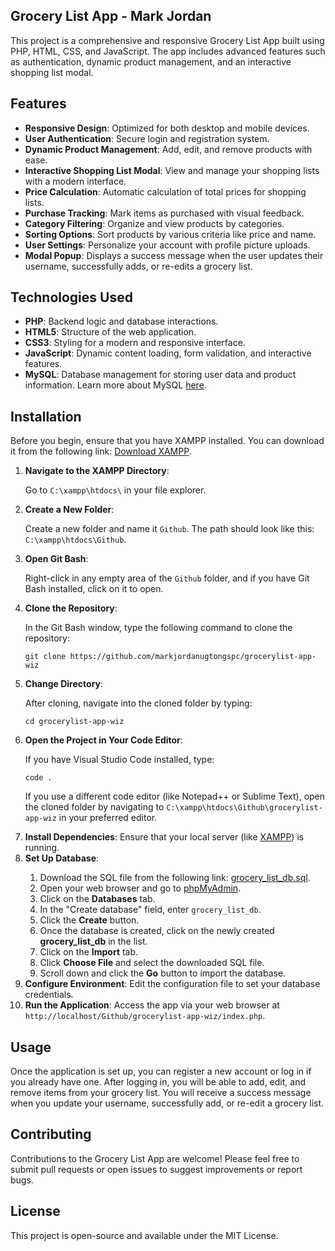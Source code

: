 <h2>Grocery List App - Mark Jordan</h2>

<p>
This project is a comprehensive and responsive Grocery List App built using PHP, HTML, CSS, and JavaScript. The app includes advanced features such as authentication, dynamic product management, and an interactive shopping list modal.
</p>

<h2>Features</h2>
<ul>
    <li><strong>Responsive Design</strong>: Optimized for both desktop and mobile devices.</li>
    <li><strong>User Authentication</strong>: Secure login and registration system.</li>
    <li><strong>Dynamic Product Management</strong>: Add, edit, and remove products with ease.</li>
    <li><strong>Interactive Shopping List Modal</strong>: View and manage your shopping lists with a modern interface.</li>
    <li><strong>Price Calculation</strong>: Automatic calculation of total prices for shopping lists.</li>
    <li><strong>Purchase Tracking</strong>: Mark items as purchased with visual feedback.</li>
    <li><strong>Category Filtering</strong>: Organize and view products by categories.</li>
    <li><strong>Sorting Options</strong>: Sort products by various criteria like price and name.</li>
    <li><strong>User Settings</strong>: Personalize your account with profile picture uploads.</li>
    <li><strong>Modal Popup</strong>: Displays a success message when the user updates their username, successfully adds, or re-edits a grocery list.</li>
</ul>

<h2>Technologies Used</h2>
<ul>
    <li><strong>PHP</strong>: Backend logic and database interactions.</li>
    <li><strong>HTML5</strong>: Structure of the web application.</li>
    <li><strong>CSS3</strong>: Styling for a modern and responsive interface.</li>
    <li><strong>JavaScript</strong>: Dynamic content loading, form validation, and interactive features.</li>
    <li><strong>MySQL</strong>: Database management for storing user data and product information. Learn more about MySQL <a href="https://www.mysql.com/" target="_blank">here</a>.</li>
</ul>

<h2>Installation</h2>
<p>
Before you begin, ensure that you have XAMPP installed. You can download it from the following link: <a href="https://www.apachefriends.org/download.html" target="_blank">Download XAMPP</a>.
</p>
<ol>
    <li><strong>Navigate to the XAMPP Directory</strong>:</li>
    <p>Go to <code>C:\xampp\htdocs\</code> in your file explorer.</p>
    <li><strong>Create a New Folder</strong>:</li>
    <p>Create a new folder and name it <code>Github</code>. The path should look like this: <code>C:\xampp\htdocs\Github</code>.</p>
    <li><strong>Open Git Bash</strong>:</li>
    <p>Right-click in any empty area of the <code>Github</code> folder, and if you have Git Bash installed, click on it to open.</p>
    <li><strong>Clone the Repository</strong>:</li>
    <p>In the Git Bash window, type the following command to clone the repository:</p>
    <pre><code>git clone https://github.com/markjordanugtongspc/grocerylist-app-wiz</code></pre>
    <li><strong>Change Directory</strong>:</li>
    <p>After cloning, navigate into the cloned folder by typing:</p>
    <pre><code>cd grocerylist-app-wiz</code></pre>
    <li><strong>Open the Project in Your Code Editor</strong>:</li>
    <p>If you have Visual Studio Code installed, type:</p>
    <pre><code>code .</code></pre>
    <p>If you use a different code editor (like Notepad++ or Sublime Text), open the cloned folder by navigating to <code>C:\xampp\htdocs\Github\grocerylist-app-wiz</code> in your preferred editor.</p>
    <li><strong>Install Dependencies</strong>: Ensure that your local server (like <a href="https://www.apachefriends.org/download.html" target="_blank">XAMPP</a>) is running.</li>
    <li><strong>Set Up Database</strong>:</li>
    <ol>
        <li>Download the SQL file from the following link: <a href="https://dropmb.com/api/shares/k0NDgxM/files/a4a9423d-ec7c-4591-9c7d-bcc6083b8c01" target="_blank">grocery_list_db.sql</a>.</li>
        <li>Open your web browser and go to <a href="http://localhost/phpmyadmin" target="_blank">phpMyAdmin</a>.</li>
        <li>Click on the <strong>Databases</strong> tab.</li>
        <li>In the "Create database" field, enter <code>grocery_list_db</code>.</li>
        <li>Click the <strong>Create</strong> button.</li>
        <li>Once the database is created, click on the newly created <strong>grocery_list_db</strong> in the list.</li>
        <li>Click on the <strong>Import</strong> tab.</li>
        <li>Click <strong>Choose File</strong> and select the downloaded SQL file.</li>
        <li>Scroll down and click the <strong>Go</strong> button to import the database.</li>
    </ol>
    <li><strong>Configure Environment</strong>: Edit the configuration file to set your database credentials.</li>
    <li><strong>Run the Application</strong>: Access the app via your web browser at <code>http://localhost/Github/grocerylist-app-wiz/index.php</code>.</li>
</ol>

<h2>Usage</h2>
<p>
Once the application is set up, you can register a new account or log in if you already have one. After logging in, you will be able to add, edit, and remove items from your grocery list. You will receive a success message when you update your username, successfully add, or re-edit a grocery list.
</p>

<h2>Contributing</h2>
<p>
Contributions to the Grocery List App are welcome! Please feel free to submit pull requests or open issues to suggest improvements or report bugs.
</p>

<h2>License</h2>
<p>
This project is open-source and available under the MIT License.
</p>
